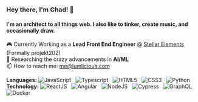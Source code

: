 ### Hey there, I'm Chad! 👋
#### I'm an architect to all things web. I also like to tinker, create music, and occasionally draw.

🎮 Currently Working as a **Lead Front End Engineer** @ [Stellar Elements](https://www.stellarelements.com/) (Formally projekt202) </br>
🧐 Researching the crazy advancements in **AI/ML** </br>
📫 How to reach me: me@lumlicious.com

**Languages:**
![JavaScript](https://img.shields.io/badge/-JavaScript-black?logo=javascript&style=social)&nbsp;&nbsp;
![Typescript](https://img.shields.io/badge/-TypeScript-black?logo=typescript&style=social)&nbsp;&nbsp;
![HTML5](https://img.shields.io/badge/-HTML5-black?logo=html5&style=social)&nbsp;&nbsp;
![CSS3](https://img.shields.io/badge/-CSS3-black?logo=css3&style=social)&nbsp;&nbsp;
![Python](https://img.shields.io/badge/-Python-black?logo=Python&style=social)&nbsp;&nbsp;
</br>
**Technology:**
![ReactJS](https://img.shields.io/badge/-React-black?logo=React&style=social)&nbsp;&nbsp;
![Angular](https://img.shields.io/badge/-angular-black?logo=Angular&style=social)&nbsp;&nbsp;
![NodeJS](https://img.shields.io/badge/-Node.js-black?logo=Node.js&style=social)&nbsp;&nbsp;
![Cypress](https://img.shields.io/badge/-cypress-black?logo=Cypress&style=social)&nbsp;&nbsp;
![GraphQL](https://img.shields.io/badge/-graphql-black?logo=GraphQL&style=social)&nbsp;&nbsp;
![Docker](https://img.shields.io/badge/-docker-black?logo=Docker&style=social)&nbsp;&nbsp;

<!--
**Lumlicious/Lumlicious** is a ✨ _special_ ✨ repository because its `README.md` (this file) appears on your GitHub profile.

Here are some ideas to get you started:

- 🔭 I’m currently working on ...
- 🌱 I’m currently learning ...
- 👯 I’m looking to collaborate on ...
- 🤔 I’m looking for help with ...
- 💬 Ask me about ...
- 📫 How to reach me: ...
- 😄 Pronouns: ...
- ⚡ Fun fact: ...
-->
